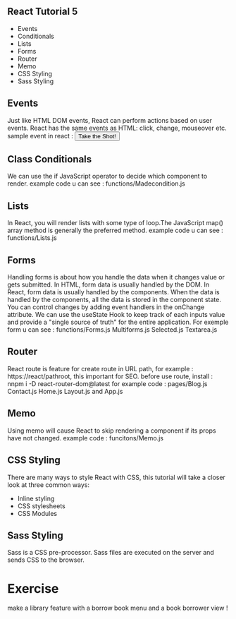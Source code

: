 ## React Tutorial 5
- Events
- Conditionals
- Lists
- Forms
- Router
- Memo
- CSS Styling
- Sass Styling


## Events

Just like HTML DOM events, React can perform actions based on user events. React has the same events as HTML: click, change, mouseover etc. sample event in react : <button onClick={shoot}>Take the Shot!</button>

## Class Conditionals

We can use the if JavaScript operator to decide which component to render. example code u can see : functions/Madecondition.js

## Lists

In React, you will render lists with some type of loop.The JavaScript map() array method is generally the preferred method. example code u can see : functions/Lists.js

## Forms

Handling forms is about how you handle the data when it changes value or gets submitted.
In HTML, form data is usually handled by the DOM.
In React, form data is usually handled by the components.
When the data is handled by the components, all the data is stored in the component state.
You can control changes by adding event handlers in the onChange attribute.
We can use the useState Hook to keep track of each inputs value and provide a "single source of truth" for the entire application.
For exemple form u can see : functions/Forms.js Multiforms.js Selected.js Textarea.js

## Router

React route is feature for create route in URL path, for example : https://react/pathroot, this important for SEO.
before use route, install : nnpm i -D react-router-dom@latest
for example code : pages/Blog.js Contact.js Home.js Layout.js and App.js

## Memo

Using memo will cause React to skip rendering a component if its props have not changed. example code : funcitons/Memo.js

## CSS Styling

There are many ways to style React with CSS, this tutorial will take a closer look at three common ways:

- Inline styling
- CSS stylesheets
- CSS Modules

## Sass Styling

Sass is a CSS pre-processor.
Sass files are executed on the server and sends CSS to the browser.

# Exercise

make a library feature with a borrow book menu and a book borrower view !